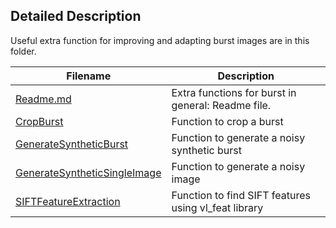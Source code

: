## Detailed Description
Useful extra function for improving and adapting burst images are in this folder.


| Filename | Description |  
| ---------| ----------- |
| [Readme.md](/utils/Readme.md) | Extra functions for burst in general: Readme file. |
| [CropBurst](/utils/CropBurst.m) | Function to crop a burst |
| [GenerateSyntheticBurst](./utils/GenerateSyntheticBurst.m) | Function to generate a noisy synthetic burst |
| [GenerateSyntheticSingleImage](./utils/GenerateSyntheticSingleImage.m) | Function to generate a noisy image |
| [SIFTFeatureExtraction](./utils/SIFTFeatureExtraction.m) | Function to find SIFT features using vl_feat library |
